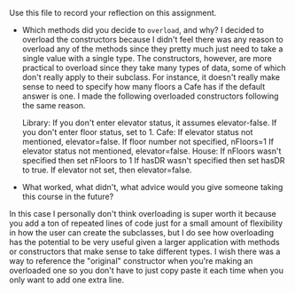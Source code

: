 Use this file to record your reflection on this assignment.

- Which methods did you decide to `overload`, and why?
I decided to overload the constructors because I didn't feel there was any reason to overload any of the methods since they pretty much just need to take a single value with a single type. The constructors, however, are more practical to overload since they take many types of data, some of which don't really apply to their subclass. For instance, it doesn't really make sense to need to specify how many floors a Cafe has if the default answer is one. I made the following overloaded constructors following the same reason. 

    Library: 
        If you don't enter elevator status, it assumes elevator-false.
        If you don't enter floor status, set to 1.
    Cafe: 
        If elevator status not mentioned, elevator=false. If floor number not specified, nFloors=1
        If elevator status not mentioned, elevator=false.
    House:
        If nFloors wasn't specified then set nFloors to 1
        If hasDR wasn't specified then set hasDR to true.
        If elevator not set, then elevator=false.

- What worked, what didn't, what advice would you give someone taking this course in the future?

In this case I personally don't think overloading is super worth it because you add a ton of repeated lines of code just for a small amount of flexibility in how the user can create the subclasses, but I do see how overloading has the potential to be very useful given a larger application with methods or constructors that make sense to take different types. I wish there was a way to reference the "original" constructor when you're making an overloaded one so you don't have to just copy paste it each time when you only want to add one extra line.